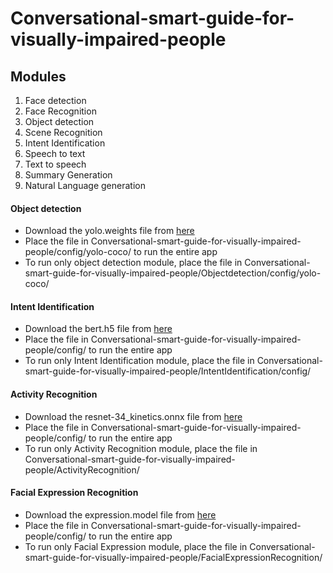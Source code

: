 # Conversational-smart-guide-for-visually-impaired-people

## Modules
1. Face detection
2. Face Recognition
3. Object detection
4. Scene Recognition
5. Intent Identification
6. Speech to text
7. Text to speech
8. Summary Generation
9. Natural Language generation


#### Object detection
* Download the yolo.weights file from [here](https://drive.google.com/file/d/1aQtmFvi9sW_mOUBiCfncy-disjihPKM5/view?usp=sharing)
* Place the file in Conversational-smart-guide-for-visually-impaired-people/config/yolo-coco/ to run the entire app
* To run only object detection module, place the file in  Conversational-smart-guide-for-visually-impaired-people/Objectdetection/config/yolo-coco/

#### Intent Identification 
* Download the bert.h5 file from [here](https://drive.google.com/file/d/1bd9tsxiZgakUaSDaeiRgZD1hSwBCxWez/view?usp=sharing)
* Place the file in Conversational-smart-guide-for-visually-impaired-people/config/ to run the entire app
* To run only Intent Identification module, place the file in  Conversational-smart-guide-for-visually-impaired-people/IntentIdentification/config/

#### Activity Recognition 
* Download the resnet-34_kinetics.onnx file from [here](https://drive.google.com/file/d/1bd9tsxiZgakUaSDaeiRgZD1hSwBCxWez/view?usp=sharing)
* Place the file in Conversational-smart-guide-for-visually-impaired-people/config/ to run the entire app
* To run only Activity Recognition module, place the file in  Conversational-smart-guide-for-visually-impaired-people/ActivityRecognition/
#### Facial Expression Recognition 
* Download the expression.model file from [here](https://drive.google.com/file/d/1bd9tsxiZgakUaSDaeiRgZD1hSwBCxWez/view?usp=sharing)
* Place the file in Conversational-smart-guide-for-visually-impaired-people/config/ to run the entire app
* To run only Facial Expression module, place the file in  Conversational-smart-guide-for-visually-impaired-people/FacialExpressionRecognition/





